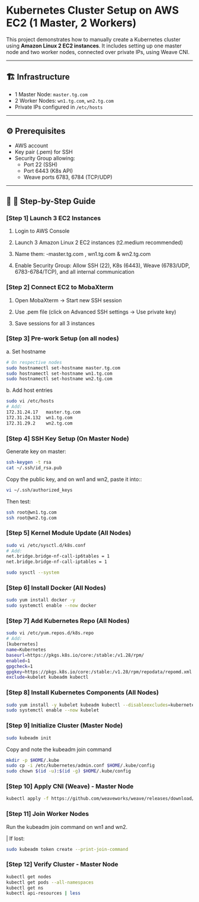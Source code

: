 # Kubernetes Cluster Setup on AWS EC2 (1 Master, 2 Workers)

This project demonstrates how to manually create a Kubernetes cluster using **Amazon Linux 2 EC2 instances**. It includes setting up one master node and two worker nodes, connected over private IPs, using Weave CNI.

---

## 🏗️ Infrastructure

- 1 Master Node: `master.tg.com`
- 2 Worker Nodes: `wn1.tg.com`, `wn2.tg.com`
- Private IPs configured in `/etc/hosts`

---

## ⚙️ Prerequisites

- AWS account
- Key pair (.pem) for SSH
- Security Group allowing:
  - Port 22 (SSH)
  - Port 6443 (K8s API)
  - Weave ports 6783, 6784 (TCP/UDP)

---

## 🚀 🔧 Step-by-Step Guide

### [Step 1] Launch 3 EC2 Instances

1. Login to AWS Console

2. Launch 3 Amazon Linux 2 EC2 instances (t2.medium recommended)

3. Name them:
-master.tg.com
, wn1.tg.com
& wn2.tg.com

4. Enable Security Group:
Allow SSH (22), K8s (6443), Weave (6783/UDP, 6783-6784/TCP), and all internal communication

### [Step 2] Connect EC2 to MobaXterm

1. Open MobaXterm → Start new SSH session

2. Use .pem file (click on Advanced SSH settings → Use private key)

3. Save sessions for all 3 instances

### [Step 3] Pre-work Setup (on all nodes)

a. Set hostname

```bash
# On respective nodes
sudo hostnamectl set-hostname master.tg.com
sudo hostnamectl set-hostname wn1.tg.com
sudo hostnamectl set-hostname wn2.tg.com

```
b. Add host entries
```bash
sudo vi /etc/hosts
# Add:
172.31.24.17   master.tg.com
172.31.24.132  wn1.tg.com
172.31.29.2    wn2.tg.com
```

### [Step 4] SSH Key Setup (On Master Node)

Generate key on master:
```bash
ssh-keygen -t rsa
cat ~/.ssh/id_rsa.pub
```

Copy the public key, and on wn1 and wn2, paste it into::
```bash
vi ~/.ssh/authorized_keys
```
Then test:
```bash
ssh root@wn1.tg.com
ssh root@wn2.tg.com
```

### [Step 5] Kernel Module Update (All Nodes)
```bash
sudo vi /etc/sysctl.d/k8s.conf
# Add:
net.bridge.bridge-nf-call-ip6tables = 1
net.bridge.bridge-nf-call-iptables = 1

sudo sysctl --system
```
### [Step 6] Install Docker (All Nodes)
```bash
sudo yum install docker -y
sudo systemctl enable --now docker
```
###  [Step 7] Add Kubernetes Repo (All Nodes)
```bash
sudo vi /etc/yum.repos.d/k8s.repo
# Add:
[kubernetes]
name=Kubernetes
baseurl=https://pkgs.k8s.io/core:/stable:/v1.28/rpm/
enabled=1
gpgcheck=1
gpgkey=https://pkgs.k8s.io/core:/stable:/v1.28/rpm/repodata/repomd.xml.key
exclude=kubelet kubeadm kubectl
```
### [Step 8] Install Kubernetes Components (All Nodes)
```bash
sudo yum install -y kubelet kubeadm kubectl --disableexcludes=kubernetes
sudo systemctl enable --now kubelet
```
### [Step 9] Initialize Cluster (Master Node)
```bash
sudo kubeadm init
```
Copy and note the kubeadm join command
```bash
mkdir -p $HOME/.kube
sudo cp -i /etc/kubernetes/admin.conf $HOME/.kube/config
sudo chown $(id -u):$(id -g) $HOME/.kube/config
```
### [Step 10] Apply CNI (Weave) - Master Node
```bash
kubectl apply -f https://github.com/weaveworks/weave/releases/download/v2.8.1/weave-daemonset-k8s.yaml
```
### [Step 11] Join Worker Nodes
Run the kubeadm join command on wn1 and wn2.

| If lost:
```bash
sudo kubeadm token create --print-join-command
```


### [Step 12] Verify Cluster - Master Node
```bash
kubectl get nodes
kubectl get pods --all-namespaces
kubectl get ns
kubectl api-resources | less

```




